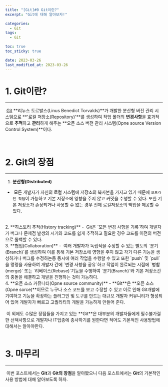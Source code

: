 ```yaml
---
title: "[Git]#0 Git이란?"
excerpt: "Git에 대해 알아보자!"

categories:
  - Git
tags:
  - Git

toc: true
toc_sticky: true

date: 2023-03-26
last_modified_at: 2023-03-26
---
```


# 1. Git이란?
---
&nbsp;[Git](https://git-scm.com/) **리누스 토르발스(Linus Benedict Torvalds)**가 개발한 분산형 버전 관리 시스템으로 **'로컬 저장소(Repository)'**를 생성하여 작업 폴더의 **변경사항**을 효과적으로 **추적**하고 **관리**하게 해주는 **오픈 소스 버전 관리 시스템(Opne source Version Control System)**이다.   
<br><br>

# 2. Git의 장점
---
1. **분산형(Distributed)**
  - &nbsp;모든 개발자가 자신의 로컬 시스템에 저장소의 복사본을 가지고 있기 때문에 `오프라인 작업`이 가능하고 기본 저장소에 영향을 주지 않고 커밋을 수행할 수 있다. 또한 기본 저장소가 손상되거나 사용할 수 없는 경우 전체 로컬저장소의 백업을 제공할 수 있다.
<br>
2. **히스토리 추적(History tracking)**
  - &nbsp;Git은 `모든 변경 사항을 기록`하여 개발자가 버그나 문제점 발생의 시기와 코드를 쉽게 추적하고 필요한 경우 코드를 이전의 버전으로 롤백할 수 있다. 
<br>
3. **협업(Collaboration)**
  - &nbsp;여러 개발자가 독립적을 수정할 수 있는 별도의 `분기(Branch)`를 생성하여 이를 통해 기본 저장소에 영향을 주지 않고 각기 다른 기능을 생성하거나 버그를 수정하는등 동시에 여러 작업을 수행할 수 있고 또한 `push` 및 `pull`을 명령을 사용하여 개발자 간에 `변경 사항을 공유`하고 작업이 완료되는 시점에 `병합(merge)` 또는 `리베이스(Rebase)`기능을 수행하여 `분기(Branch)`와 기본 저장소간의 충돌을 해결하고 개발을 진행하는 것이 가능하다. 
<br>
4. **오픈 소스 커뮤니티(Opne source community)**
  - **Git**은 **오픈 소스(Opne sorce)**이므로 누구나 소스 코드를 보고 수정할 수 있고 이로 인해 Git개발에 기여하고 기능을 확장하는 플러그인 및 도구를 만드는 대규모 개발자 커뮤니티가 형성되어 있어 개발자가 빠르고 고퀄리티의 개발을 가능하게 만들어 준다. 
<br><br>
&nbsp;이 외에도 수많은 장점들을 가지고 있는 **Git**은 대부분의 개발자들에게 필수불가결한 선택사항으로 개발자나 IT업종에 종사하기를 원한다면 적어도 기본적인 사용방법에 대해서는 알아야한다. 
<br><br>

# 3. 마무리
---
&nbsp;이번 포스트에서는 **Git**과 **Git의 장점**을 알아봤으니 다음 포스트에서는 **Git**의 기본적인 사용 방법에 대해 알아보도록 하자. 




<br><br>

